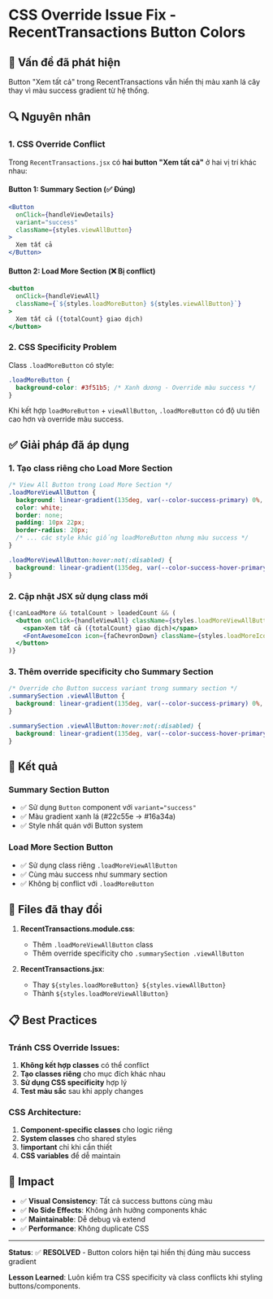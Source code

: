# CSS Override Issue Fix - RecentTransactions Button Colors

## 🚨 Vấn đề đã phát hiện

Button "Xem tất cả" trong RecentTransactions vẫn hiển thị màu xanh lá cây thay vì màu success gradient từ hệ thống.

## 🔍 Nguyên nhân

### 1. CSS Override Conflict
Trong `RecentTransactions.jsx` có **hai button "Xem tất cả"** ở hai vị trí khác nhau:

#### Button 1: Summary Section (✅ Đúng)
```jsx
<Button
  onClick={handleViewDetails}
  variant="success"
  className={styles.viewAllButton}
>
  Xem tất cả
</Button>
```

#### Button 2: Load More Section (❌ Bị conflict)
```jsx
<button 
  onClick={handleViewAll} 
  className={`${styles.loadMoreButton} ${styles.viewAllButton}`}
>
  Xem tất cả ({totalCount} giao dịch)
</button>
```

### 2. CSS Specificity Problem
Class `.loadMoreButton` có style:
```css
.loadMoreButton {
  background-color: #3f51b5; /* Xanh dương - Override màu success */
}
```

Khi kết hợp `loadMoreButton` + `viewAllButton`, `.loadMoreButton` có độ ưu tiên cao hơn và override màu success.

## ✅ Giải pháp đã áp dụng

### 1. Tạo class riêng cho Load More Section
```css
/* View All Button trong Load More Section */
.loadMoreViewAllButton {
  background: linear-gradient(135deg, var(--color-success-primary) 0%, var(--color-success-secondary) 100%) !important;
  color: white;
  border: none;
  padding: 10px 22px;
  border-radius: 20px;
  /* ... các style khác giống loadMoreButton nhưng màu success */
}

.loadMoreViewAllButton:hover:not(:disabled) {
  background: linear-gradient(135deg, var(--color-success-hover-primary) 0%, var(--color-success-hover-secondary) 100%) !important;
}
```

### 2. Cập nhật JSX sử dụng class mới
```jsx
{!canLoadMore && totalCount > loadedCount && (
  <button onClick={handleViewAll} className={styles.loadMoreViewAllButton}>
    <span>Xem tất cả ({totalCount} giao dịch)</span>
    <FontAwesomeIcon icon={faChevronDown} className={styles.loadMoreIcon} />
  </button>
)}
```

### 3. Thêm override specificity cho Summary Section
```css
/* Override cho Button success variant trong summary section */
.summarySection .viewAllButton {
  background: linear-gradient(135deg, var(--color-success-primary) 0%, var(--color-success-secondary) 100%) !important;
}

.summarySection .viewAllButton:hover:not(:disabled) {
  background: linear-gradient(135deg, var(--color-success-hover-primary) 0%, var(--color-success-hover-secondary) 100%) !important;
}
```

## 🎯 Kết quả

### Summary Section Button
- ✅ Sử dụng `Button` component với `variant="success"`
- ✅ Màu gradient xanh lá (#22c55e → #16a34a)
- ✅ Style nhất quán với Button system

### Load More Section Button  
- ✅ Sử dụng class riêng `.loadMoreViewAllButton`
- ✅ Cùng màu success như summary section
- ✅ Không bị conflict với `.loadMoreButton`

## 🔧 Files đã thay đổi

1. **RecentTransactions.module.css**:
   - Thêm `.loadMoreViewAllButton` class
   - Thêm override specificity cho `.summarySection .viewAllButton`

2. **RecentTransactions.jsx**:
   - Thay `${styles.loadMoreButton} ${styles.viewAllButton}` 
   - Thành `${styles.loadMoreViewAllButton}`

## 📋 Best Practices

### Tránh CSS Override Issues:
1. **Không kết hợp classes** có thể conflict
2. **Tạo classes riêng** cho mục đích khác nhau
3. **Sử dụng CSS specificity** hợp lý
4. **Test màu sắc** sau khi apply changes

### CSS Architecture:
1. **Component-specific classes** cho logic riêng
2. **System classes** cho shared styles  
3. **!important** chỉ khi cần thiết
4. **CSS variables** để dễ maintain

## 🚀 Impact

- ✅ **Visual Consistency**: Tất cả success buttons cùng màu
- ✅ **No Side Effects**: Không ảnh hưởng components khác
- ✅ **Maintainable**: Dễ debug và extend
- ✅ **Performance**: Không duplicate CSS

---

**Status**: ✅ **RESOLVED** - Button colors hiện tại hiển thị đúng màu success gradient

**Lesson Learned**: Luôn kiểm tra CSS specificity và class conflicts khi styling buttons/components.
